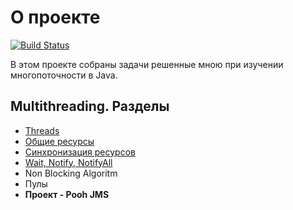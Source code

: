 # О проекте
[![Build Status](https://travis-ci.org/ReyBos/job4j_design.svg?branch=master)](https://travis-ci.org/ReyBos/job4j_threads) &nbsp;&nbsp;
<!-- [![codecov](https://codecov.io/gh/ReyBos/job4j_threads/branch/master/graph/badge.svg?token=6MP39YUB6H)](https://codecov.io/gh/ReyBos/job4j_threads) -->

<p>В этом проекте собраны задачи решенные мною при изучении многопоточности в Java. </p>
<h2>Multithreading. Разделы</h2>
<ul>
  <li><a href="https://github.com/ReyBos/job4j_threads/tree/master/src/main/java/ru/job4j/concurrent">Threads</a></li>
  <li><a href="https://github.com/ReyBos/job4j_threads/tree/master/src/main/java/ru/job4j/common/resources">Общие ресурсы</a></li>
  <li><a href="https://github.com/ReyBos/job4j_threads/tree/master/src/main/java/ru/job4j/synch">Синхронизация ресурсов</a></li>
  <li><a href="https://github.com/ReyBos/job4j_threads/tree/master/src/main/java/ru/job4j/wait">Wait, Notify, NotifyAll</a></li>
  <li><a >Non Blocking Algoritm</a></li>
  <li><a >Пулы</a></li>
  <li><strong><a >Проект - Pooh JMS</a></strong></li>
</ul>
